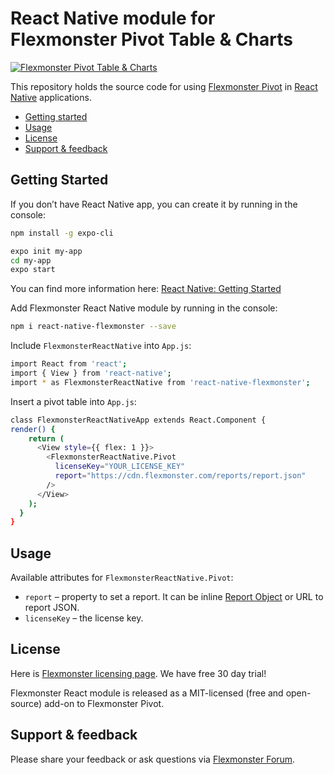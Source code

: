 # React Native module for Flexmonster Pivot Table & Charts 
[![Flexmonster Pivot Table & Charts](https://s3.amazonaws.com/flexmonster/github/fm-github-cover.png)](https://flexmonster.com)


This repository holds the source code for using [Flexmonster Pivot](https://www.flexmonster.com/) in [React Native](https://facebook.github.io/react-native/) applications. 

* [Getting started](#getting-started)
* [Usage](#usage)
* [License](#license)
* [Support & feedback](#support-feedback)

## <a name="getting-started"></a>Getting Started ##

If you don’t have React Native app, you can create it by running in the console:

```bash
npm install -g expo-cli

expo init my-app
cd my-app
expo start
```
You can find more information here: [React Native: Getting Started](https://facebook.github.io/react-native/docs/getting-started)

Add Flexmonster React Native module by running in the console:

```bash
npm i react-native-flexmonster --save
```

Include `FlexmonsterReactNative` into `App.js`:

```bash
import React from 'react';
import { View } from 'react-native';
import * as FlexmonsterReactNative from 'react-native-flexmonster';
```

Insert a pivot table into `App.js`:

```bash
class FlexmonsterReactNativeApp extends React.Component {
render() {
    return (
      <View style={{ flex: 1 }}>
        <FlexmonsterReactNative.Pivot
          licenseKey="YOUR_LICENSE_KEY"
          report="https://cdn.flexmonster.com/reports/report.json"
        />
      </View>
    );
  }
}
```

## <a name="usage"></a>Usage ##

Available attributes for `FlexmonsterReactNative.Pivot`:

* `report` – property to set a report. It can be inline [Report Object](https://www.flexmonster.com/api/report-object/) or URL to report JSON.
* `licenseKey` – the license key.

## <a name="license"></a>License ##

Here is [Flexmonster licensing page](https://www.flexmonster.com/pivot-table-editions-and-pricing/). We have free 30 day trial! 

Flexmonster React module is released as a MIT-licensed (free and open-source) add-on to Flexmonster Pivot.

## <a name="support-feedback"></a>Support & feedback ##

Please share your feedback or ask questions via [Flexmonster Forum](https://www.flexmonster.com/forum/).
